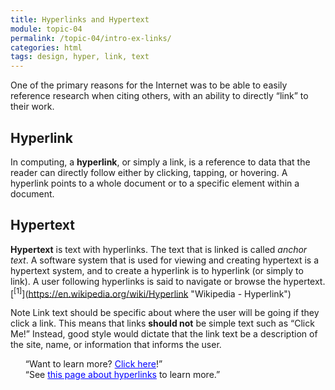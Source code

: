 ```yaml
---
title: Hyperlinks and Hypertext
module: topic-04
permalink: /topic-04/intro-ex-links/
categories: html
tags: design, hyper, link, text
---
```


<div class="divider-heading"></div>

One of the primary reasons for the Internet was to be able to easily reference research when citing others, with an ability to directly “link” to their work.


## Hyperlink
In computing, a **hyperlink**, or simply a link, is a reference to data that the reader can directly follow either by clicking, tapping, or hovering. A hyperlink points to a whole document or to a specific element within a document.


## Hypertext
**Hypertext** is text with hyperlinks. The text that is linked is called _anchor text_. A software system that is used for viewing and creating hypertext is a hypertext system, and to create a hyperlink is to hyperlink (or simply to link). A user following hyperlinks is said to navigate or browse the hypertext. [<sup>\[1]</sup>](https://en.wikipedia.org/wiki/Hyperlink "Wikipedia - Hyperlink")

<span class="label label-info">Note</span> Link text should be specific about where the user will be going if they click a link. This means that links **should not** be simple text such as “Click Me!” Instead, good style would dictate that the link text be a description of the site, name, or information that informs the user.

<ul style="list-style-type: none">
  <li class="icon-con">“Want to learn more? <a href="#" style="color: blue; text-decoration: underline">Click here</a>!”</li>
  <li class="icon-pro">“See <a href="#" style="color: blue; text-decoration: underline">this page about hyperlinks</a> to learn more.”</li>
</ul>
